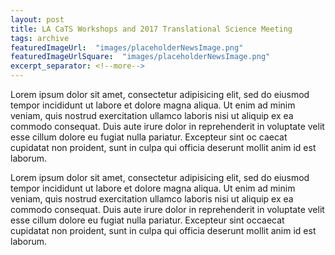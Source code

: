 ```yaml
---
layout: post
title: LA CaTS Workshops and 2017 Translational Science Meeting
tags: archive
featuredImageUrl:  "images/placeholderNewsImage.png"
featuredImageUrlSquare:  "images/placeholderNewsImage.png"
excerpt_separator: <!--more-->
---
```

Lorem ipsum dolor sit amet, consectetur adipisicing elit, sed do eiusmod tempor incididunt ut labore et dolore magna aliqua.<!--more--> Ut enim ad minim veniam, quis nostrud exercitation ullamco laboris nisi ut aliquip ex ea commodo consequat. Duis aute irure dolor in reprehenderit in voluptate velit esse cillum dolore eu fugiat nulla pariatur. Excepteur sint oc caecat cupidatat non proident, sunt in culpa qui officia deserunt mollit anim id est laborum.




Lorem ipsum dolor sit amet, consectetur adipisicing elit, sed do eiusmod tempor incididunt ut labore et dolore magna aliqua. Ut enim ad minim veniam, quis nostrud exercitation ullamco laboris nisi ut aliquip ex ea commodo consequat. Duis aute irure dolor in reprehenderit in voluptate velit esse cillum dolore eu fugiat nulla pariatur. Excepteur sint occaecat cupidatat non proident, sunt in culpa qui officia deserunt mollit anim id est laborum.
